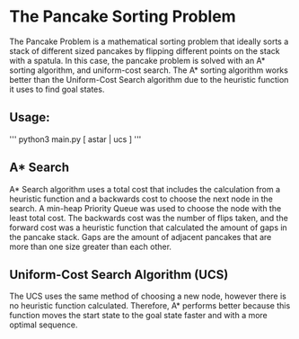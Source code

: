 # The Pancake Sorting Problem
The Pancake Problem is a mathematical sorting problem that ideally sorts a stack of different sized pancakes by flipping different points on the stack with a spatula. In this case, the pancake problem is solved with an A* sorting algorithm, and uniform-cost search. The A* sorting algorithm works better than the Uniform-Cost Search algorithm due to the heuristic function it uses to find goal states.

## Usage:
'''
python3 main.py [ astar | ucs ]
'''

## A* Search
A* Search algorithm uses a total cost that includes the calculation from a heuristic function and a backwards cost to choose the next node in the search. A min-heap Priority Queue was used to choose the node with the least total cost. The backwards cost was the number of flips taken, and the forward cost was a heuristic function that calculated the amount of gaps in the pancake stack. Gaps are the amount of adjacent pancakes that are more than one size greater than each other.

## Uniform-Cost Search Algorithm (UCS)
The UCS uses the same method of choosing a new node, however there is no heuristic function calculated. Therefore, A* performs better because this function moves the start state to the goal state faster and with a more optimal sequence.
